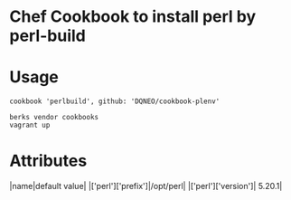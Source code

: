 # Chef Cookbook to install perl by perl-build

# Usage

```
cookbook 'perlbuild', github: 'DQNEO/cookbook-plenv'
```

```
berks vendor cookbooks
vagrant up
```

# Attributes

|name|default value|
|['perl']['prefix']|/opt/perl|
|['perl']['version']| 5.20.1|

